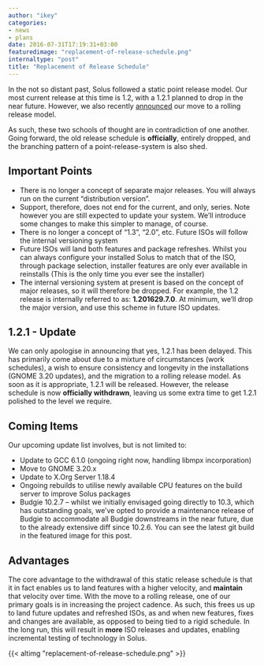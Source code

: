 ```yaml
---
author: "ikey"
categories:
- news
- plans
date: 2016-07-31T17:19:31+03:00
featuredimage: "replacement-of-release-schedule.png"
internaltype: "post"
title: "Replacement of Release Schedule"
---
```


In the not so distant past, Solus followed a static point release model. Our most current release at this time is 1.2, with a 1.2.1 planned to drop in the near future.
However, we also recently [announced](https://solus-project.com/posts/this-week-in-solus-31) our move to a rolling release model.

<!--more-->

As such, these two schools of thought are in contradiction of one another. Going forward, the old release schedule is **officially**, entirely dropped, and the branching
pattern of a point-release-system is also shed.

## Important Points

- There is no longer a concept of separate major releases. You will always run on the current “distribution version”.
- Support, therefore, does not end for the current, and only, series. Note however you are still expected to update your system. We’ll introduce some changes to make this
simpler to manage, of course.
- There is no longer a concept of “1.3”, “2.0”, etc. Future ISOs will follow the internal versioning system
- Future ISOs will land both features and package refreshes. Whilst you can always configure your installed Solus to match that of the ISO, through package selection, installer
features are only ever available in reinstalls (This is the only time you ever see the installer)
- The internal versioning system at present is based on the concept of major releases, so it will therefore be dropped. For example, the 1.2 release is internally referred to
as: **1.201629.7.0**. At minimum, we’ll drop the major version, and use this scheme in future ISO updates.

## 1.2.1 - Update

We can only apologise in announcing that yes, 1.2.1 has been delayed. This has primarily come about due to a mixture of circumstances (work schedules), a wish to ensure consistency
and longevity in the installations (GNOME 3.20 updates), and the migration to a rolling release model. As soon as it is appropriate, 1.2.1 will be released. However, the release
schedule is now **officially withdrawn**, leaving us some extra time to get 1.2.1 polished to the level we require.

## Coming Items

Our upcoming update list involves, but is not limited to:
- Update to GCC 6.1.0 (ongoing right now, handling libmpx incorporation)
- Move to GNOME 3.20.x
- Update to X.Org Server 1.18.4
- Ongoing rebuilds to utilise newly available CPU features on the build server to improve Solus packages
- Budgie 10.2.7 – whilst we initially envisaged going directly to 10.3, which has outstanding goals, we’ve opted to provide a maintenance release of Budgie to accommodate all Budgie
downstreams in the near future, due to the already extensive diff since 10.2.6. You can see the latest git build in the featured image for this post.

## Advantages

The core advantage to the withdrawal of this static release schedule is that it in fact enables us to land features with a higher velocity, and **maintain** that velocity over time. With
the move to a rolling release, one of our primary goals is in increasing the project cadence. As such, this frees us up to land future updates and refreshed ISOs, as and when new
features, fixes and changes are available, as opposed to being tied to a rigid schedule. In the long run, this will result in **more** ISO releases and updates, enabling incremental testing
of technology in Solus.

{{< altimg "replacement-of-release-schedule.png" >}}
